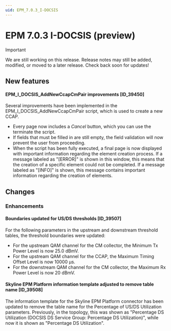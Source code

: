 ```yaml
---
uid: EPM_7.0.3_I-DOCSIS
---
```


# EPM 7.0.3 I-DOCSIS (preview)

> [!IMPORTANT]
> We are still working on this release. Release notes may still be added, modified, or moved to a later release. Check back soon for updates!

## New features

#### EPM_I_DOCSIS_AddNewCcapCmPair improvements [ID_39450]

Several improvements have been implemented in the EPM_I_DOCSIS_AddNewCcapCmPair script, which is used to create a new CCAP.

- Every page now includes a *Cancel* button, which you can use the terminate the script.
- If fields that must be filled in are still empty, the field validation will now prevent the user from proceeding.
- When the script has been fully executed, a final page is now displayed with important information regarding the element creation process. If a message labeled as "[ERROR]" is shown in this window, this means that the creation of a specific element could not be completed. If a message labeled as "[INFO]" is shown, this message contains important information regarding the creation of elements.

## Changes

### Enhancements

#### Boundaries updated for US/DS thresholds [ID_39507]

For the following parameters in the upstream and downstream threshold tables, the threshold boundaries were updated:

- For the upstream QAM channel for the CM collector, the Minimum Tx Power Level is now 25.0 dBmV.
- For the upstream QAM channel for the CCAP, the Maximum Timing Offset Level is now 10000 µs.
- For the downstream QAM channel for the CM collector, the Maximum Rx Power Level is now 20 dBmV.

#### Skyline EPM Platform information template adjusted to remove table name [ID_39508]

​The information template for the Skyline EPM Platform connector has been updated to remove the table name for the Percentage of US/DS Utilization parameters. Previously, in the topology, this was shown as "Percentage DS Utilization (DOCSIS DS Service Group: Percentage DS Utilization)", while now it is shown as "Percentage DS Utilization".
